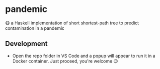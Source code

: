 # pandemic
😷 a Haskell implementation of short shortest-path tree to predict contamination in a pandemic

## Development
- Open the repo folder in VS Code and a popup will appear to run it in a Docker container. Just proceed, you're welcome 😉